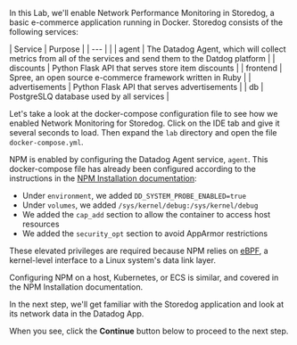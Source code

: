 In this Lab, we'll enable Network Performance Monitoring in Storedog, a basic e-commerce application running in Docker. Storedog consists of the following services:

| Service        | Purpose |
| ---            |         |
| agent          | The Datadog Agent, which will collect metrics from all of the services and send them to the Datdog platform |
| discounts      | Python Flask API that serves store item discounts |
| frontend       | Spree, an open source e-commerce framework written in Ruby |
| advertisements | Python Flask API that serves advertisements |
| db             | PostgreSLQ database used by all services |

Let's take a look at the docker-compose configuration file to see how we enabled Network Monitoring for Storedog. Click on the IDE tab and give it several seconds to load. Then expand the `lab` directory and open the file `docker-compose.yml`.

NPM is enabled by configuring the Datadog Agent service, `agent`. This docker-compose file has already been configured according to the instructions in the [NPM Installation documentation](https://docs.datadoghq.com/network_performance_monitoring/installation/?tab=docker): 

  - Under `environment`, we added `DD_SYSTEM_PROBE_ENABLED=true`
  - Under `volumes`, we added `/sys/kernel/debug:/sys/kernel/debug`
  - We added the `cap_add` section to allow the container to access host resources
  - We added the `security_opt` section to avoid AppArmor restrictions

These elevated privileges are required because NPM relies on [eBPF](https://en.wikipedia.org/wiki/Berkeley_Packet_Filter#Extensions_and_optimizations), a kernel-level interface to a Linux system's data link layer.

Configuring NPM on a host, Kubernetes, or ECS is similar, and covered in the NPM Installation documentation.

In the next step, we'll get familiar with the Storedog application and look at its network data in the Datadog App.

When you see, click the **Continue** button below to proceed to the next step.
